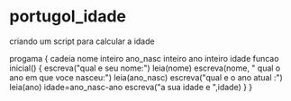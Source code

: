 # portugol_idade
criando um script para calcular a idade 
    
progama
{
cadeia nome
inteiro ano_nasc
inteiro ano 
inteiro idade 
funcao inicial()
  {
escreva("qual e seu nome:")
leia(nome)
escreva(nome, " qual o ano em que voce nasceu:")
leia(ano_nasc)
escreva("qual e o ano atual :")
leia(ano)
idade=ano_nasc-ano
escreva("a sua idade e ",idade)
}
 }
